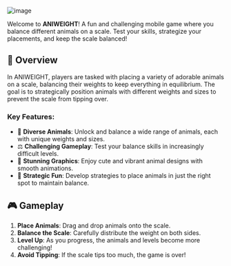 ![image](https://github.com/user-attachments/assets/39aa281e-8ca4-4fc7-8f0d-a5ed6c9b11ad)


Welcome to **ANIWEIGHT**! A fun and challenging mobile game where you balance different animals on a scale. Test your skills, strategize your placements, and keep the scale balanced!

## 📖 Overview

In ANIWEIGHT, players are tasked with placing a variety of adorable animals on a scale, balancing their weights to keep everything in equilibrium. The goal is to strategically position animals with different weights and sizes to prevent the scale from tipping over.

### Key Features:
- 🐾 **Diverse Animals**: Unlock and balance a wide range of animals, each with unique weights and sizes.
- ⚖️ **Challenging Gameplay**: Test your balance skills in increasingly difficult levels.
- 🌟 **Stunning Graphics**: Enjoy cute and vibrant animal designs with smooth animations.
- 🧠 **Strategic Fun**: Develop strategies to place animals in just the right spot to maintain balance.

## 🎮 Gameplay

1. **Place Animals**: Drag and drop animals onto the scale.
2. **Balance the Scale**: Carefully distribute the weight on both sides.
3. **Level Up**: As you progress, the animals and levels become more challenging!
4. **Avoid Tipping**: If the scale tips too much, the game is over!
